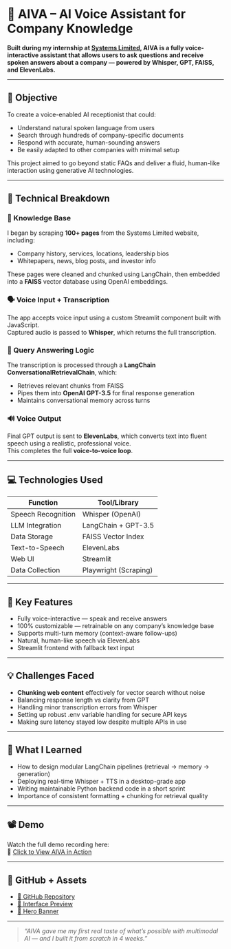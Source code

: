 # 🤖 AIVA – AI Voice Assistant for Company Knowledge

**Built during my internship at [Systems Limited](https://www.systemsltd.com/), AIVA is a fully voice-interactive assistant that allows users to ask questions and receive spoken answers about a company — powered by Whisper, GPT, FAISS, and ElevenLabs.**

---

## 📌 Objective

To create a voice-enabled AI receptionist that could:
- Understand natural spoken language from users
- Search through hundreds of company-specific documents
- Respond with accurate, human-sounding answers
- Be easily adapted to other companies with minimal setup

This project aimed to go beyond static FAQs and deliver a fluid, human-like interaction using generative AI technologies.

---

## 🔧 Technical Breakdown

### 🧠 Knowledge Base

I began by scraping **100+ pages** from the Systems Limited website, including:
- Company history, services, locations, leadership bios
- Whitepapers, news, blog posts, and investor info

These pages were cleaned and chunked using LangChain, then embedded into a **FAISS** vector database using OpenAI embeddings.

### 🗣️ Voice Input + Transcription

The app accepts voice input using a custom Streamlit component built with JavaScript.  
Captured audio is passed to **Whisper**, which returns the full transcription.

### 🤖 Query Answering Logic

The transcription is processed through a **LangChain ConversationalRetrievalChain**, which:
- Retrieves relevant chunks from FAISS
- Pipes them into **OpenAI GPT-3.5** for final response generation
- Maintains conversational memory across turns

### 🔊 Voice Output

Final GPT output is sent to **ElevenLabs**, which converts text into fluent speech using a realistic, professional voice.  
This completes the full **voice-to-voice loop**.

---

## 💻 Technologies Used

| Function           | Tool/Library             |
|--------------------|--------------------------|
| Speech Recognition | Whisper (OpenAI)         |
| LLM Integration    | LangChain + GPT-3.5      |
| Data Storage       | FAISS Vector Index       |
| Text-to-Speech     | ElevenLabs               |
| Web UI             | Streamlit                |
| Data Collection    | Playwright (Scraping)    |

---

## 🎯 Key Features

- Fully voice-interactive — speak and receive answers
- 100% customizable — retrainable on any company’s knowledge base
- Supports multi-turn memory (context-aware follow-ups)
- Natural, human-like speech via ElevenLabs
- Streamlit frontend with fallback text input

---

## 💡 Challenges Faced

- **Chunking web content** effectively for vector search without noise
- Balancing response length vs clarity from GPT
- Handling minor transcription errors from Whisper
- Setting up robust .env variable handling for secure API keys
- Making sure latency stayed low despite multiple APIs in use

---

## 🧠 What I Learned

- How to design modular LangChain pipelines (retrieval → memory → generation)
- Deploying real-time Whisper + TTS in a desktop-grade app
- Writing maintainable Python backend code in a short sprint
- Importance of consistent formatting + chunking for retrieval quality

---

## 📽️ Demo

Watch the full demo recording here:  
🎥 [Click to View AIVA in Action](https://drive.google.com/file/d/1JInIiivD3RBrqDqMrg24oT3hcPp_cvXB/view)

---

## 📂 GitHub + Assets

- [🔗 GitHub Repository](https://github.com/20mup/ai-receptionist)
- [🎨 Interface Preview](../assets/images/aiva/interface.png)
- [📸 Hero Banner](../assets/images/aiva/hero.png)

---

> _“AIVA gave me my first real taste of what’s possible with multimodal AI — and I built it from scratch in 4 weeks.”_
